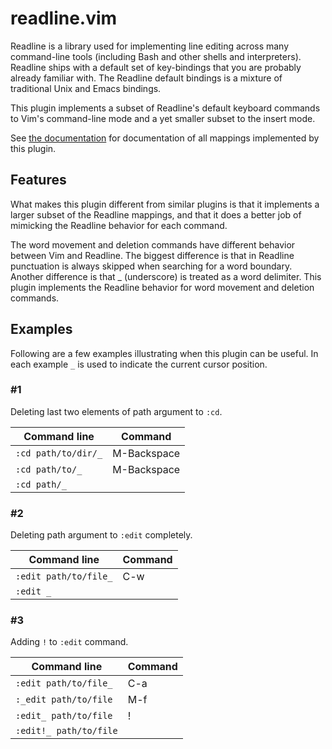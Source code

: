 readline.vim
============

Readline is a library used for implementing line editing across many
command-line tools (including Bash and other shells and interpreters).  Readline
ships with a default set of key-bindings that you are probably already familiar
with.  The Readline default bindings is a mixture of traditional Unix and Emacs
bindings.

This plugin implements a subset of Readline's default keyboard commands to
Vim's command-line mode and a yet smaller subset to the insert mode.

See [the documentation](./doc/readline.txt) for documentation of all mappings
implemented by this plugin.

Features
--------

What makes this plugin different from similar plugins is that it implements a
larger subset of the Readline mappings, and that it does a better job of
mimicking the Readline behavior for each command.

The word movement and deletion commands have different behavior between Vim and
Readline.  The biggest difference is that in Readline punctuation is always
skipped when searching for a word boundary.  Another difference is that \_
(underscore) is treated as a word delimiter.  This plugin implements the
Readline behavior for word movement and deletion commands.

Examples
--------

Following are a few examples illustrating when this plugin can be useful.  In
each example `_` is used to indicate the current cursor position.

### #1

Deleting last two elements of path argument to `:cd`.

| Command line        | Command     |
| ------------------- | ----------- |
| `:cd path/to/dir/_` | M-Backspace |
| `:cd path/to/_`     | M-Backspace |
| `:cd path/_`        |             |

### #2

Deleting path argument to `:edit` completely.

| Command line          | Command |
| --------------------- | ------- |
| `:edit path/to/file_` | C-w     |
| `:edit _`             |         |

### #3

Adding `!` to `:edit` command.

| Command line           | Command |
| ---------------------- | ------- |
| `:edit path/to/file_`  | C-a     |
| `:_edit path/to/file`  | M-f     |
| `:edit_ path/to/file`  | !       |
| `:edit!_ path/to/file` |         |
